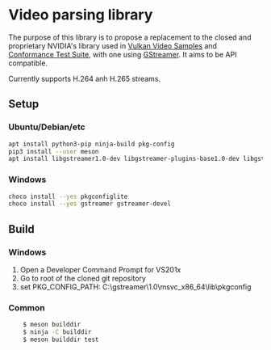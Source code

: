 # Video parsing library

The purpose of this library is to propose a replacement to the closed and
proprietary NVIDIA's library used in [Vulkan Video
Samples](https://github.com/nvpro-samples/vk_video_samples) and [Conformance
Test Suite](https://github.com/KhronosGroup/VK-GL-CTS), with one using
[GStreamer](https://gstreamer.freedesktop.org/). It aims to be API compatible.

Currently supports H.264 anh H.265 streams.

## Setup

### Ubuntu/Debian/etc

```sh
apt install python3-pip ninja-build pkg-config
pip3 install --user meson
apt install libgstreamer1.0-dev libgstreamer-plugins-base1.0-dev libgstreamer-plugins-bad1.0-dev gstreamer1.0-plugins-bad
```

### Windows

```sh
choco install --yes pkgconfiglite
choco install --yes gstreamer gstreamer-devel
```

## Build

### Windows

   1. Open a Developer Command Prompt for VS201x
   2. Go to root of the cloned git repository
   3. set PKG_CONFIG_PATH: C:\gstreamer\1.0\msvc_x86_64\lib\pkgconfig

### Common

```sh
    $ meson builddir
    $ ninja -C builddir
    $ meson builddir test
```